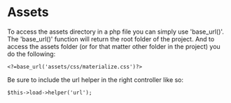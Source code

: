 # Assets
To access the assets directory in a php file you can simply use 'base_url()'.
The 'base_url()' function will return the root folder of the project.
And to access the assets folder (or for that matter other folder in the project) you do the following:
```
<?=base_url('assets/css/materialize.css')?>
```

Be sure to include the url helper in the right controller like so:
```
$this->load->helper('url');
```
